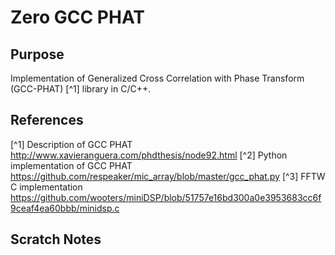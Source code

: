 # Zero GCC PHAT

## Purpose

Implementation of Generalized Cross Correlation with Phase Transform (GCC-PHAT) [^1] library in C/C++.

## References

  [^1] Description of GCC PHAT http://www.xavieranguera.com/phdthesis/node92.html
  [^2] Python implementation of GCC PHAT https://github.com/respeaker/mic_array/blob/master/gcc_phat.py
  [^3] FFTW C implementation https://github.com/wooters/miniDSP/blob/51757e16bd300a0e3953683cc6f9ceaf4ea60bbb/minidsp.c

## Scratch Notes
